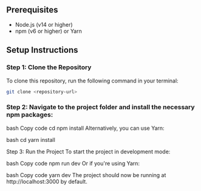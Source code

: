 ## Prerequisites
- Node.js (v14 or higher)
- npm (v6 or higher) or Yarn

## Setup Instructions

### Step 1: Clone the Repository
To clone this repository, run the following command in your terminal:

```bash
git clone <repository-url>
```

### Step 2: Navigate to the project folder and install the necessary npm packages:

bash
Copy code
cd <dirname>
npm install
Alternatively, you can use Yarn:

bash
cd <dirname>
yarn install

Step 3: Run the Project
To start the project in development mode:

bash
Copy code
npm run dev
Or if you're using Yarn:

bash
Copy code
yarn dev
The project should now be running at http://localhost:3000 by default.
